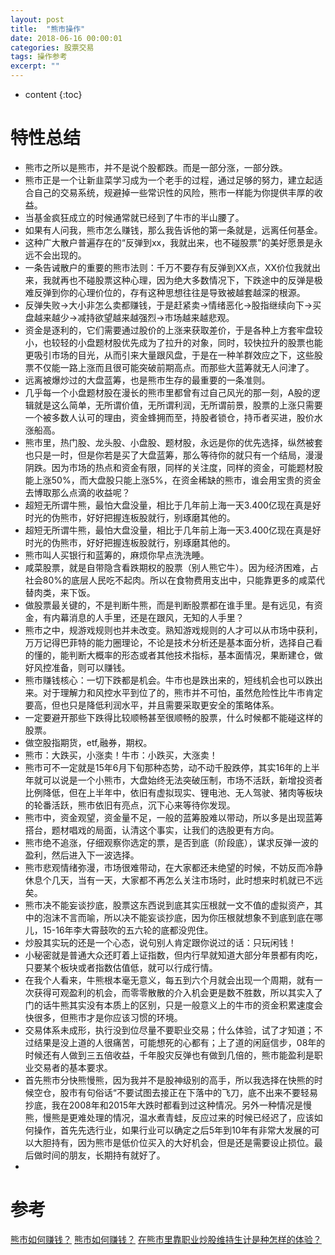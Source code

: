 ```yaml
---
layout: post
title:  "熊市操作"
date: 2018-06-16 00:00:01
categories: 股票交易
tags: 操作参考
excerpt: ""
---
```


* content
{:toc}


# 特性总结
* 熊市之所以是熊市，并不是说个股都跌。而是一部分涨，一部分跌。
* 熊市正是一个让新韭菜学习成为一个老手的过程，通过足够的努力，建立起适合自己的交易系统，规避掉一些常识性的风险，熊市一样能为你提供丰厚的收益。
* 当基金疯狂成立的时候通常就已经到了牛市的半山腰了。
* 如果有人问我，熊市怎么赚钱，那么我告诉他的第一条就是，远离任何基金。
* 这种广大散户普遍存在的“反弹到xx，我就出来，也不碰股票”的美好愿景是永远不会出现的。
* 一条告诫散户的重要的熊市法则：千万不要存有反弹到XX点，XX价位我就出来，我就再也不碰股票这种心理，因为绝大多数情况下，下跌途中的反弹是极难反弹到你的心理价位的，存有这种思想往往是导致被越套越深的根源。
* 反弹失败→大小非怎么卖都赚钱，于是赶紧卖→情绪恶化→股指继续向下→买盘越来越少→减持欲望越来越强烈→市场越来越悲观。
* 资金是逐利的，它们需要通过股价的上涨来获取差价，于是各种上方套牢盘较小，也较轻的小盘题材股优先成为了拉升的对象，同时，较快拉升的股票也能更吸引市场的目光，从而引来大量跟风盘，于是在一种羊群效应之下，这些股票不仅能一路上涨而且很可能突破前期高点。而那些大蓝筹就无人问津了。
* 远离被爆炒过的大盘蓝筹，也是熊市生存的最重要的一条准则。
* 几乎每一个小盘题材股在漫长的熊市里都曾有过自己风光的那一刻，A股的逻辑就是这么简单，无所谓价值，无所谓利润，无所谓前景，股票的上涨只需要一个被多数人认可的理由，资金蜂拥而至，持股者锁仓，持币者买进，股价水涨船高。
* 熊市里，热门股、龙头股、小盘股、题材股，永远是你的优先选择，纵然被套也只是一时，但是你若是买了大盘蓝筹，那么等待你的就只有一个结局，漫漫阴跌。因为市场的热点和资金有限，同样的关注度，同样的资金，可能题材股能上涨50%，而大盘股只能上涨5%，在资金稀缺的熊市，谁会用宝贵的资金去博取那么点滴的收益呢？
* 超短无所谓牛熊，最怕大盘没量，相比于几年前上海一天3.400亿现在真是好时光的伪熊市，好好把握连板股就行，别琢磨其他的。
* 超短无所谓牛熊，最怕大盘没量，相比于几年前上海一天3.400亿现在真是好时光的伪熊市，好好把握连板股就行，别琢磨其他的。
* 熊市叫人买银行和蓝筹的，麻烦你早点洗洗睡。
* 咸菜股票，就是自带隐含看跌期权的股票（别人熊它牛）。因为经济困难，占社会80%的底层人民吃不起肉。所以在食物费用支出中，只能靠更多的咸菜代替肉类，来下饭。
* 做股票最关键的，不是判断牛熊，而是判断股票都在谁手里。是有远见，有资金，有内幕消息的人手里，还是在跟风，无知的人手里？
* 熊市之中，规游戏规则也并未改变。熟知游戏规则的人才可以从市场中获利，万万记得巴菲特的能力圈理论，不论是技术分析还是基本面分析，选择自己看的懂的，能判断大概率的形态或者其他技术指标，基本面情况，果断建仓，做好风控准备，则可以赚钱。
* 熊市赚钱核心：一切下跌都是机会。牛市也是跌出来的，短线机会也可以跌出来。对于理解力和风控水平到位了的，熊市并不可怕，虽然危险性比牛市肯定要高，但也只是降低利润水平，并且需要采取更安全的策略体系。
* 一定要避开那些下跌得比较顺畅甚至很顺畅的股票，什么时候都不能碰这样的股票。
* 做空股指期货，etf,融券，期权。
* 熊市：大跌买，小涨卖！牛市：小跌买，大涨卖！
* 熊市可不一定就是15年6月下旬那种态势，动不动千股跌停，其实16年的上半年就可以说是一个小熊市，大盘始终无法突破压制，市场不活跃，新增投资者比例降低，但在上半年中，依旧有虚拟现实、锂电池、无人驾驶、猪肉等板块的轮番活跃，熊市依旧有亮点，沉下心来等待你发现。
* 熊市中，资金观望，资金量不足，一般的蓝筹股难以带动，所以多是出现蓝筹搭台，题材唱戏的局面，认清这个事实，让我们的选股更有方向。
* 熊市绝不追涨，仔细观察你选定的票，是否到底（阶段底），谋求反弹一波的盈利，然后进入下一波选择。
* 熊市悲观情绪弥漫，市场很难带动，在大家都还未绝望的时候，不妨反而冷静休息个几天，当有一天，大家都不再怎么关注市场时，此时想来时机就已不远矣。
* 熊市决不能妄谈抄底，股票这东西说到底其实压根就一文不值的虚拟资产，其中的泡沫不言而喻，所以决不能妄谈抄底，因为你压根就想象不到底到底在哪儿，15-16年李大霄鼓吹的五六轮的底都没兜住。
* 炒股其实玩的还是一个心态，说句别人肯定跟你说过的话：只玩闲钱！
* 小秘密就是普通大众还盯着上证指数，但内行早就知道大部分年景都有肉吃，只要某个板块或者指数估值低，就可以行成行情。
* 在我个人看来，牛熊根本毫无意义，每五到六个月就会出现一个周期，就有一次获得可观盈利的机会，而零零散散的介入机会更是数不胜数，所以其实入了门的话牛熊其实没有本质上的区别，只是一般意义上的牛市的资金积累速度会快很多，但熊市才是你应该习惯的环境。
* 交易体系未成形，执行没到位尽量不要职业交易；什么体验，试了才知道；不过结果是没上道的人很痛苦，可能想死的心都有；上了道的闲庭信步，08年的时候还有人做到三五倍收益，千年股灾反弹也有做到几倍的，熊市能盈利是职业交易者的基本要求。
* 首先熊市分快熊慢熊，因为我并不是股神级别的高手，所以我选择在快熊的时候空仓，股市有句俗话“不要试图去接正在下落中的飞刀，底不出来不要轻易抄底，我在2008年和2015年大跌时都看到过这种情况。另外一种情况是慢熊，慢熊是更难处理的情况，温水煮青蛙，反应过来的时候已经迟了，应该如何操作，首先先选行业，如果行业可以确定之后5年到10年有非常大发展的可以大胆持有，因为熊市是低价位买入的大好机会，但是还是需要设止损位。最后做时间的朋友，长期持有就好了。
* 


# 参考
[熊市如何赚钱？](https://www.zhihu.com/question/27290431)
[熊市如何赚钱？](https://jingyan.baidu.com/article/67508eb4194da49cca1ce4c8.html)
[在熊市里靠职业炒股维持生计是种怎样的体验？](https://www.zhihu.com/question/41284930)





























